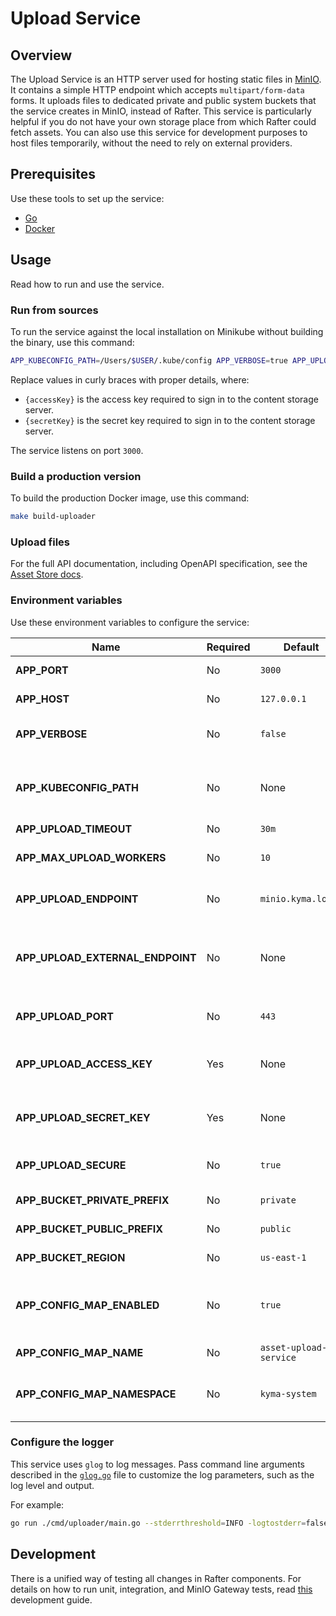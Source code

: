 # Upload Service

## Overview

The Upload Service is an HTTP server used for hosting static files in [MinIO](https://min.io/). It contains a simple HTTP endpoint which accepts `multipart/form-data` forms. It uploads files to dedicated private and public system buckets that the service creates in MinIO, instead of Rafter. This service is particularly helpful if you do not have your own storage place from which Rafter could fetch assets. You can also use this service for development purposes to host files temporarily, without the need to rely on external providers.

## Prerequisites

Use these tools to set up the service:

- [Go](https://golang.org)
- [Docker](https://www.docker.com/)

## Usage

Read how to run and use the service.

### Run from sources

To run the service against the local installation on Minikube without building the binary, use this command:

```bash
APP_KUBECONFIG_PATH=/Users/$USER/.kube/config APP_VERBOSE=true APP_UPLOAD_ACCESS_KEY={accessKey} APP_UPLOAD_SECRET_KEY={secretKey} go run ./cmd/uploader/main.go
```

Replace values in curly braces with proper details, where:

- `{accessKey}` is the access key required to sign in to the content storage server.
- `{secretKey}` is the secret key required to sign in to the content storage server.

The service listens on port `3000`.

### Build a production version

To build the production Docker image, use this command:

```bash
make build-uploader
```

### Upload files

For the full API documentation, including OpenAPI specification, see the [Asset Store docs](https://kyma-project.io/docs/master/components/asset-store#details-asset-upload-service).

### Environment variables

Use these environment variables to configure the service:

| Name | Required | Default | Description |
|------|----------|---------|-------------|
| **APP_PORT** | No | `3000` | Port on which the HTTP server listens |
| **APP_HOST** | No | `127.0.0.1` | Host on which the HTTP server listens |
| **APP_VERBOSE** | No | `false` | Toggle used to enable detailed logs in the service |
| **APP_KUBECONFIG_PATH** | No | None | Path to the kubeconfig file, needed to run the service outside of a cluster |
| **APP_UPLOAD_TIMEOUT** | No | `30m` | File upload timeout |
| **APP_MAX_UPLOAD_WORKERS** | No | `10` | Maximum number of concurrent upload workers |
| **APP_UPLOAD_ENDPOINT** | No | `minio.kyma.local` | Address of the content storage server |
| **APP_UPLOAD_EXTERNAL_ENDPOINT** | No | None | External address of the content storage server. If not set, the system uses the `APP_UPLOAD_ENDPOINT` variable. |
| **APP_UPLOAD_PORT** | No | `443` | Port on which the content storage server listens |
| **APP_UPLOAD_ACCESS_KEY** | Yes | None | Access key required to sign in to the content storage server |
| **APP_UPLOAD_SECRET_KEY** | Yes | None | Secret key required to sign in to the content storage server |
| **APP_UPLOAD_SECURE** | No | `true` | HTTPS connection with the content storage server |
| **APP_BUCKET_PRIVATE_PREFIX** | No | `private` | Prefix of the private system bucket |
| **APP_BUCKET_PUBLIC_PREFIX** | No | `public` | Prefix of the public system bucket |
| **APP_BUCKET_REGION** | No | `us-east-1` | Region of system buckets |
| **APP_CONFIG_MAP_ENABLED** | No | `true` | Toggle used to save and load the configuration using the ConfigMap resource |
| **APP_CONFIG_MAP_NAME** | No | `asset-upload-service` | Name of the ConfigMap resource |
| **APP_CONFIG_MAP_NAMESPACE** | No | `kyma-system` | Namespace in which the ConfigMap resource is created |


### Configure the logger

This service uses `glog` to log messages. Pass command line arguments described in the [`glog.go`](https://github.com/golang/glog/blob/master/glog.go) file to customize the log parameters, such as the log level and output.

For example:
```bash
go run ./cmd/uploader/main.go --stderrthreshold=INFO -logtostderr=false
```

## Development

There is a unified way of testing all changes in Rafter components. For details on how to run unit, integration, and MinIO Gateway tests, read [this](../../docs/development-guide.md) development guide.
